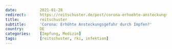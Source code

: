 ```yaml
---
date:          2021-01-28
redirect:      https://reitschuster.de/post/corona-erhoehte-ansteckungsgefahr-durch-impfen/
title:         reitschuster
subtitle:      'Corona: Erhöhte Ansteckungsgefahr durch Impfen?'
country:       DE
categories:    [Impfung, Medizin]
tags:          [reitschuster, rki, infektion]
---
```

